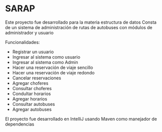 # SARAP
Este proyecto fue desarrollado para la materia estructura de datos
Consta de un sistema de administración de rutas de autobuses con módulos de administrador y usuario

Funcionalidades:
- Registrar un usuario
- Ingresar al sistema como usuario
- Ingresar al sistema como Admin
- Hacer una reservación de viaje sencillo
- Hacer una reservación de viaje redondo
- Cancelar reservaciones
- Agregar choferes
- Consultar choferes
- Condultar horarios
- Agregar horarios
- Consultar autobuses
- Agregar autobuses

El proyecto fue desarrollado en IntelliJ usando Maven como manejador de dependencias

